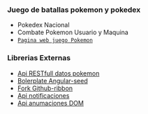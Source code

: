 ### Juego de batallas pokemon y pokedex
 - Pokedex Nacional
 - Combate Pokemon Usuario  y Maquina
 - [`Pagina web juego Pokemon`](http://cruzalosdedos.es/pokemon-battle/app/)

### Librerias Externas
 - [Api RESTfull datos pokemon](http://pokeapi.co/)
 - [Bolerplate Angular-seed](https://github.com/angular/angular-seed)
 - [Fork Github-ribbon](https://github.com/simonwhitaker/github-fork-ribbon-css)
 - [Api notificaciones](http://ned.im/noty/)
 - [Api anumaciones DOM](http://daneden.github.io/animate.css/)
